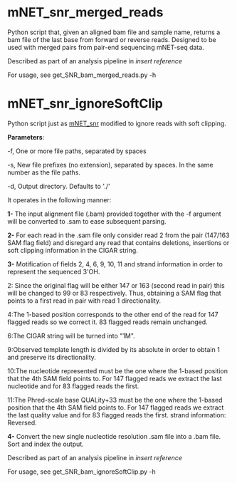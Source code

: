 # mNET_snr_merged_reads

Python script that, given an aligned bam file and sample name, returns a bam file of the last base from forward or reverse reads. Designed to be used with merged pairs from pair-end sequencing mNET-seq data.

Described as part of an analysis pipeline in *insert reference*

For usage, see get_SNR_bam_merged_reads.py -h


# mNET_snr_ignoreSoftClip

Python script just as [mNET_snr](https://github.com/tomasgomes/mNET_snr) modified to ignore reads with soft clipping.

**Parameters**:

-f, One or more file paths, separated by spaces

-s, New file prefixes (no extension), separated by spaces. In the same number as the file paths.

-d, Output directory. Defaults to './'



It operates in the following manner:

**1-** The input alignment file (.bam) provided together with the -f argument will be converted to .sam to ease subsequent parsing.

**2-** For each read in the .sam file only consider read 2 from the pair (147/163 SAM flag field) and disregard any read that contains deletions, insertions or soft clipping information in the CIGAR string.

**3-** Motification of fields 2, 4, 6, 9, 10, 11 and strand information in order to represent the sequenced 3'OH.

2: Since the original flag will be either 147 or 163 (second read in pair) this will be changed to 99 or 83 respectively. Thus, obtaining a SAM flag that points to a first read in pair with read 1 directionality.

4:The 1-based position corresponds to the other end of the read for 147 flagged reads so we correct it. 83 flagged reads remain unchanged.

6:The CIGAR string will be turned into "1M".

9:Observed template length is divided by its absolute in order to obtain 1 and preserve its directionality.

10:The nucleotide represented must be the one where the 1-based position that the 4th SAM field points to. For 147 flagged reads we extract the last nucleotide and for 83 flagged reads the first.

11:The Phred-scale base QUALity+33 must be the one where the 1-based position that the 4th SAM field points to. For 147 flagged reads we extract the last quality value and for 83 flagged reads the first.
  strand information: Reversed.
  
 **4-** Convert the new single nucleotide resolution .sam file into a .bam file. Sort and index the output.
 
 


Described as part of an analysis pipeline in *insert reference*

For usage, see get_SNR_bam_ignoreSoftClip.py -h
